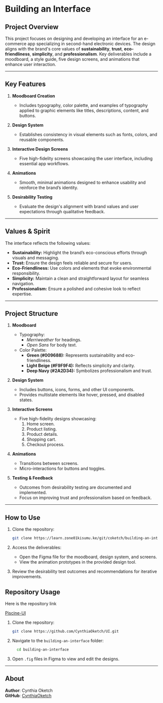 # **Building an Interface**  

## **Project Overview**  
This project focuses on designing and developing an interface for an e-commerce app specializing in second-hand electronic devices. The design aligns with the brand's core values of **sustainability**, **trust**, **eco-friendliness**, **simplicity**, and **professionalism**. Key deliverables include a moodboard, a style guide, five design screens, and animations that enhance user interaction.

---

## **Key Features**  
1. **Moodboard Creation**  
   - Includes typography, color palette, and examples of typography applied to graphic elements like titles, descriptions, content, and buttons.  

2. **Design System**  
   - Establishes consistency in visual elements such as fonts, colors, and reusable components.  

3. **Interactive Design Screens**  
   - Five high-fidelity screens showcasing the user interface, including essential app workflows.  

4. **Animations**  
   - Smooth, minimal animations designed to enhance usability and reinforce the brand’s identity.  

5. **Desirability Testing**  
   - Evaluate the design's alignment with brand values and user expectations through qualitative feedback.  


---

## **Values & Spirit**  
The interface reflects the following values:  
- **Sustainability:** Highlight the brand’s eco-conscious efforts through visuals and messaging.  
- **Trust:** Ensure the design feels reliable and secure for users.  
- **Eco-Friendliness:** Use colors and elements that evoke environmental responsibility.  
- **Simplicity:** Maintain a clean and straightforward layout for seamless navigation.  
- **Professionalism:** Ensure a polished and cohesive look to reflect expertise.  

---

## **Project Structure**  
1. **Moodboard**  
   - Typography:  
     - *Merriweather* for headings.  
     - *Open Sans* for body text.  
   - Color Palette:  
     - **Green (#009688):** Represents sustainability and eco-friendliness.  
     - **Light Beige (#F9F9F4):** Reflects simplicity and clarity.  
     - **Deep Navy (#2A2D34):** Symbolizes professionalism and trust.  

2. **Design System**  
   - Includes buttons, icons, forms, and other UI components.  
   - Provides multistate elements like hover, pressed, and disabled states.  

3. **Interactive Screens**  
   - Five high-fidelity designs showcasing:  
     1. Home screen.  
     2. Product listing.  
     3. Product details.  
     4. Shopping cart.  
     5. Checkout process.  

4. **Animations**  
   - Transitions between screens.  
   - Micro-interactions for buttons and toggles.  
 

5. **Testing & Feedback**  
   - Outcomes from desirability testing are documented and implemented.  
   - Focus on improving trust and professionalism based on feedback.  

---

## **How to Use**  
1. Clone the repository:  
   ```bash  
   git clone https://learn.zone01kisumu.ke/git/coketch/building-an-interface.git  
   ```  

2. Access the deliverables:  
   - Open the Figma file for the moodboard, design system, and screens.  
   - View the animation prototypes in the provided design tool.  

3. Review the desirability test outcomes and recommendations for iterative improvements.  

## Repository Usage

Here is the repository link

[Piscine-UI](https://github.com/CynthiaOketch/UI.git)


1. Clone the repository:
   ```bash
   git clone https://github.com/CynthiaOketch/UI.git
   ```
2. Navigate to the `building-an-interface` folder: 
   ```bash
     cd building-an-interface
   ```
3. Open `.fig` files in Figma to view and edit the designs.

---

## About
**Author**: Cynthia Oketch  
**GitHub**: [CynthiaOketch](https://github.com/CynthiaOketch)  
